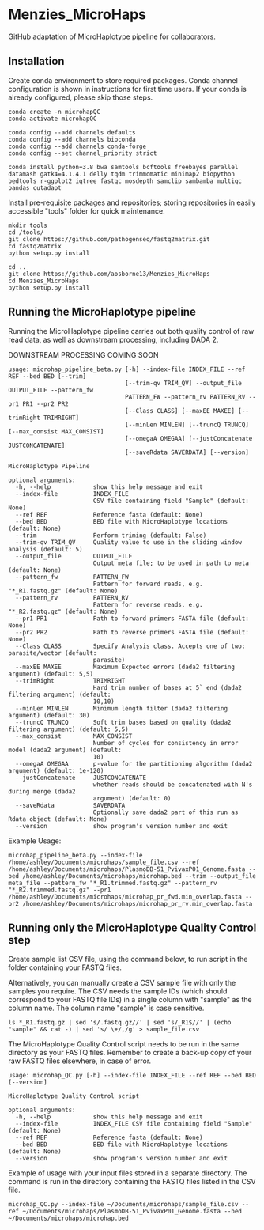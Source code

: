 # Menzies_MicroHaps
GitHub adaptation of MicroHaplotype pipeline for collaborators.

## Installation
Create conda environment to store required packages. Conda channel configuration is shown in instructions for first time users. If your conda is already configured, please skip those steps.
```
conda create -n microhapQC
conda activate microhapQC

conda config --add channels defaults
conda config --add channels bioconda
conda config --add channels conda-forge
conda config --set channel_priority strict

conda install python=3.8 bwa samtools bcftools freebayes parallel datamash gatk4=4.1.4.1 delly tqdm trimmomatic minimap2 biopython bedtools r-ggplot2 iqtree fastqc mosdepth samclip sambamba multiqc pandas cutadapt

```
Install pre-requisite packages and repositories; storing repositories in easily accessible "tools" folder for quick maintenance.
```
mkdir tools
cd /tools/
git clone https://github.com/pathogenseq/fastq2matrix.git
cd fastq2matrix
python setup.py install

cd ..
git clone https://github.com/aosborne13/Menzies_MicroHaps
cd Menzies_MicroHaps
python setup.py install
```
## Running the MicroHaplotype pipeline
Running the MicroHaplotype pipeline carries out both quality control of raw read data, as well as downstream processing, including DADA 2.

DOWNSTREAM PROCESSING COMING SOON
```
usage: microhap_pipeline_beta.py [-h] --index-file INDEX_FILE --ref REF --bed BED [--trim]
                                 [--trim-qv TRIM_QV] --output_file OUTPUT_FILE --pattern_fw
                                 PATTERN_FW --pattern_rv PATTERN_RV --pr1 PR1 --pr2 PR2
                                 [--Class CLASS] [--maxEE MAXEE] [--trimRight TRIMRIGHT]
                                 [--minLen MINLEN] [--truncQ TRUNCQ] [--max_consist MAX_CONSIST]
                                 [--omegaA OMEGAA] [--justConcatenate JUSTCONCATENATE]
                                 [--saveRdata SAVERDATA] [--version]

MicroHaplotype Pipeline

optional arguments:
  -h, --help            show this help message and exit
  --index-file          INDEX_FILE
                        CSV file containing field "Sample" (default: None)
  --ref REF             Reference fasta (default: None)
  --bed BED             BED file with MicroHaplotype locations (default: None)
  --trim                Perform triming (default: False)
  --trim-qv TRIM_QV     Quality value to use in the sliding window analysis (default: 5)
  --output_file         OUTPUT_FILE
                        Output meta file; to be used in path to meta (default: None)
  --pattern_fw          PATTERN_FW
                        Pattern for forward reads, e.g. "*_R1.fastq.gz" (default: None)
  --pattern_rv          PATTERN_RV
                        Pattern for reverse reads, e.g. "*_R2.fastq.gz" (default: None)
  --pr1 PR1             Path to forward primers FASTA file (default: None)
  --pr2 PR2             Path to reverse primers FASTA file (default: None)
  --Class CLASS         Specify Analysis class. Accepts one of two: parasite/vector (default:
                        parasite)
  --maxEE MAXEE         Maximum Expected errors (dada2 filtering argument) (default: 5,5)
  --trimRight           TRIMRIGHT
                        Hard trim number of bases at 5` end (dada2 filtering argument) (default:
                        10,10)
  --minLen MINLEN       Minimum length filter (dada2 filtering argument) (default: 30)
  --truncQ TRUNCQ       Soft trim bases based on quality (dada2 filtering argument) (default: 5,5)
  --max_consist         MAX_CONSIST
                        Number of cycles for consistency in error model (dada2 argument) (default:
                        10)
  --omegaA OMEGAA       p-value for the partitioning algorithm (dada2 argument) (default: 1e-120)
  --justConcatenate     JUSTCONCATENATE
                        whether reads should be concatenated with N's during merge (dada2
                        argument) (default: 0)
  --saveRdata           SAVERDATA
                        Optionally save dada2 part of this run as Rdata object (default: None)
  --version             show program's version number and exit
```

Example Usage:
```
microhap_pipeline_beta.py --index-file /home/ashley/Documents/microhaps/sample_file.csv --ref /home/ashley/Documents/microhaps/PlasmoDB-51_PvivaxP01_Genome.fasta --bed /home/ashley/Documents/microhaps/microhap.bed --trim --output_file meta_file --pattern_fw "*_R1.trimmed.fastq.gz" --pattern_rv "*_R2.trimmed.fastq.gz" --pr1 /home/ashley/Documents/microhaps/microhap_pr_fwd.min_overlap.fasta --pr2 /home/ashley/Documents/microhaps/microhap_pr_rv.min_overlap.fasta
```

## Running only the MicroHaplotype Quality Control step
Create sample list CSV file, using the command below, to run script in the folder containing your FASTQ files. 

Alternatively, you can manually create a CSV sample file with only the samples you require. The CSV needs the sample IDs (which should correspond to your FASTQ file IDs) in a single column with "sample" as the column name. The column name "sample" is case sensitive.
```
ls *_R1.fastq.gz | sed 's/.fastq.gz//' | sed 's/_R1$//' | (echo "sample" && cat -) | sed 's/ \+/,/g' > sample_file.csv
```
The MicroHaplotype Quality Control script needs to be run in the same directory as your FASTQ files. Remember to create a back-up copy of your raw FASTQ files elsewhere, in case of error.
```
usage: microhap_QC.py [-h] --index-file INDEX_FILE --ref REF --bed BED [--version]

MicroHaplotype Quality Control script

optional arguments:
  -h, --help            show this help message and exit
  --index-file          INDEX_FILE CSV file containing field "Sample" (default: None)
  --ref REF             Reference fasta (default: None)
  --bed BED             BED file with MicroHaplotype locations (default: None)
  --version             show program's version number and exit

```
Example of usage with your input files stored in a separate directory. The command is run in the directory containing the FASTQ files listed in the CSV file.
```
microhap_QC.py --index-file ~/Documents/microhaps/sample_file.csv --ref ~/Documents/microhaps/PlasmoDB-51_PvivaxP01_Genome.fasta --bed ~/Documents/microhaps/microhap.bed
```
